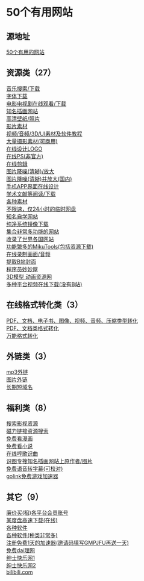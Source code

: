 # 50个有用网站

## 源地址

<a href="https://www.bilibili.com/video/BV1aJ411F7Za" target="_blank">50个有用的网站</a>

## 资源类（27）

<a href="http://www.socew.cn/" target="_blank">音乐搜索/下载</a><br>
<a href="http://www.zitijia.com/" target="_blank">字体下载</a><br>
<a href="http://www.80s.la/" target="_blank">电影电视剧在线观看/下载</a><br>
<a href="http://pixiv.net/" target="_blank">知名插画网站</a><br>
<a href="http://www.pexels.com/" target="_blank">高清壁纸/照片</a><br>
<a href="http://www.videvo.net/" target="_blank">影片素材</a><br>
<a href="http://www.aigei.com/" target="_blank">视频/音频/3D/UI素材及软件教程</a><br>
<a href="http://www.ssyer.com/" target="_blank">大量摄影素材(可商用)</a><br>
<a href="http://www.uugai.com/" target="_blank">在线设计LOGO</a><br>
<a href="http://www.uupoop.com/" target="_blank">在线PS(非官方)</a><br>
<a href="http://zenvideo.cn/" target="_blank">在线剪辑</a><br>
<a href="http://waifu2x.booru.pics/" target="_blank">图片降噪(清晰)/放大</a><br>
<a href="http://bigjpg.com/" target="_blank">图片降噪(清晰)并放大(国内)</a><br>
<a href="http://modao.cc/" target="_blank">手机APP界面在线设计</a><br>
<a href="http://www.cnki.net/" target="_blank">学术文献等阅读/下载</a><br>
<a href="http://sc.chinaz.com/" target="_blank">各种素材</a><br>
<a href="http://send.firefox.com/" target="_blank">不限速，仅24小时的临时网盘</a><br>
<a href="http://www.51zxw.net/" target="_blank">知名自学网站</a><br>
<a href="http://www.xitongku.com/" target="_blank">纯净系统镜像下载</a><br>
<a href="http://www.toolnb.com/" target="_blank">集合非常多功能的网站</a><br>
<a href="http://www.world68.com/" target="_blank">收录了世界各国网站</a><br>
<a href="https://tool.imiku.me/" target="_blank">功能繁多的MikuTools(包括资源下载)</a><br>
<a href="http://showmore.com/cn/" target="_blank">在线录制画面/音频</a><br>
<a href="http://www.galmoe.com/" target="_blank">提取B站封面</a><br>
<a href="http://www.toolfk.com/" target="_blank">程序员妙妙屋</a><br>
<a href="http://maya09.cn/" target="_blank">3D模型 动画资源网</a><br>
<a href="http://v.ranks.xin/" target="_blank">多种平台视频在线下载(没有B站)</a>

## 在线格式转化类（3）

<a href="http://www.aconvert.com/cn/image/" target="_blank">PDF、文档、电子书、图像、视频、音频、压缩类型转化</a><br>
<a href="http://smallpdf.com/" target="_blank">PDF、文档类格式转化</a><br>
<a href="http://cloudconvert.com/" target="_blank">万能格式转化</a>

## 外链类（3）

<a href="http://music.gimhoy.com/" target="_blank">mp3外链</a><br>
<a href="https://img.mosq.cn/" target="_blank">图片外链</a><br>
<a href="http://dwz.wailian.work/" target="_blank">长期短域名</a>

## 福利类（8）

<a href="http://ifkdy.com/" target="_blank">搜索影视资源</a><br>
<a href="http://filebt.com/" target="_blank">磁力链接资源搜索</a><br>
<a href="http://www.tohomh123.com/" target="_blank">免费看漫画</a><br>
<a href="http://www.biqugex.com/" target="_blank">免费看小说</a><br>
<a href="https://www.midomi.com/" target="_blank">在线哼歌识曲</a><br>
<a href="http://saucenao.com/index.php" target="_blank">识图专搜知名插画网站上原作者/图片</a><br>
<a href="https://jianwai.netease.com/" target="_blank">免费语音转字幕(可校对)</a><br>
<a href="http://www.golink.com/" target="_blank">golink免费游戏加速器</a>

## 其它（9）
<a href="http://faka.xinjipin.com/" target="_blank">廉价买(租)各平台会员账号</a><br>
<a href="http://www.baiduwp.com/" target="_blank">某度盘高速下载(在线)</a><br>
<a href="http://www.hezibuluo.com/" target="_blank">各种软件</a><br>
<a href="http://www.carrotchou.blog/" target="_blank">各种软件(种类非常多)</a><br>
<a href="http://www.jingyu(9+2=?).com/" target="_blank">注册免费1天的加速器(邀请码填写GMPJFU再送一天)</a><br>
<a href="http://www.(6+60=?)ip.cn/" target="_blank">免费dai理网</a><br>
<a href="http://www.mmgal.com/" target="_blank">绅士快乐网1</a><br>
<a href="http://www.acgngame.com/" target="_blank">绅士快乐网2</a><br>
<a href="http://www.bilibili.com/" target="_blank">bilibili.com</a>